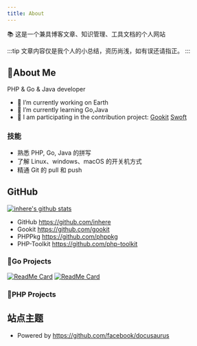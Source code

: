 ```yaml
---
title: About
---
```


📚 这是一个兼具博客文章、知识管理、工具文档的个人网站

:::tip
文章内容仅是我个人的小总结，资历尚浅，如有误还请指正。
:::

## 🐶About Me

PHP & Go & Java developer

- 🔭 I’m currently working on Earth
- 🌱 I’m currently learning Go,Java
- 👯 I am participating in the contribution project: [Gookit](https://github.com/gookit) [Swoft](https://github.com/swoft-cloud)

### 技能

* 熟悉 PHP, Go, Java 的拼写
* 了解 Linux、windows、macOS 的开关机方式
* 精通 Git 的 pull 和 push

## GitHub


[![inhere's github stats](https://github-readme-stats.vercel.app/api?username=inhere&show_icons=true&theme=)](https://github.com/inhere)

- GitHub https://github.com/inhere
- Gookit https://github.com/gookit
- PHPPkg https://github.com/phppkg
- PHP-Toolkit https://github.com/php-toolkit


### 🎨Go Projects

[<img src="https://github-readme-stats.vercel.app/api/pin/?username=gookit&amp;repo=color" alt="ReadMe Card" class="no-zoom"></img>](https://github.com/gookit/color)
[<img src="https://github-readme-stats.vercel.app/api/pin/?username=gookit&amp;repo=rux" alt="ReadMe Card" class="no-zoom"></img>](https://github.com/gookit/rux)

### 🎨PHP Projects

## 站点主题

- Powered by https://github.com/facebook/docusaurus
